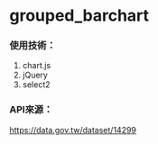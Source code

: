 # grouped_barchart

### 使用技術：

1. chart.js
2. jQuery
2. select2

### API來源：
https://data.gov.tw/dataset/14299
